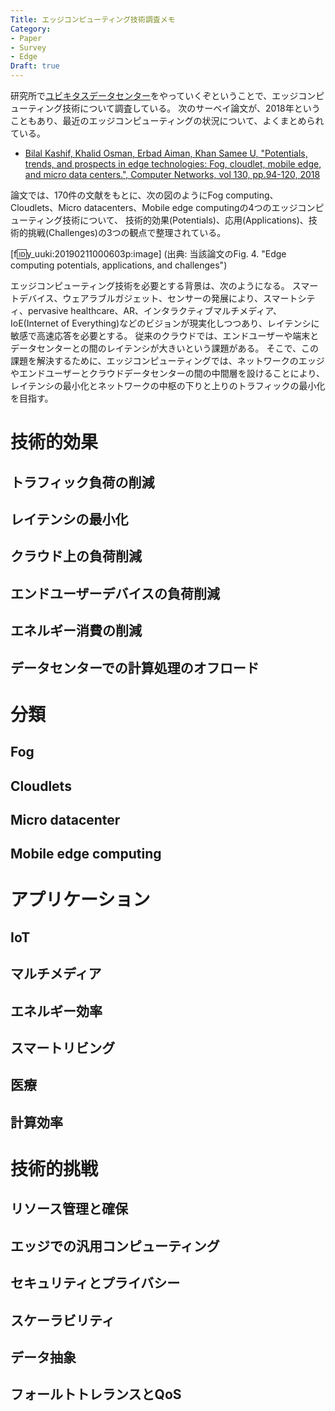 ```yaml
---
Title: エッジコンピューティング技術調査メモ
Category:
- Paper
- Survey
- Edge
Draft: true
---
```


研究所で[ユビキタスデータセンター](https://hb.matsumoto-r.jp/entry/2019/02/08/135354)をやっていくぞということで、エッジコンピューティング技術について調査している。
次のサーベイ論文が、2018年ということもあり、最近のエッジコンピューティングの状況について、よくまとめられている。

- [Bilal Kashif, Khalid Osman, Erbad Aiman, Khan Samee U, "Potentials, trends, and prospects in edge technologies: Fog, cloudlet, mobile edge, and micro data centers.", Computer Networks, vol 130, pp.94-120, 2018](http://sameekhan.org/pub/B_K_2018_CN.pdf)

論文では、170件の文献をもとに、次の図のようにFog computing、Cloudlets、Micro datacenters、Mobile edge computingの4つのエッジコンピューティング技術について、 技術的効果(Potentials)、応用(Applications)、技術的挑戦(Challenges)の3つの観点で整理されている。

[f:id:y_uuki:20190211000603p:image]
(出典: 当該論文のFig. 4. "Edge computing potentials, applications, and challenges")

エッジコンピューティング技術を必要とする背景は、次のようになる。
スマートデバイス、ウェアラブルガジェット、センサーの発展により、スマートシティ、pervasive healthcare、AR、インタラクティブマルチメディア、IoE(Internet of Everything)などのビジョンが現実化しつつあり、レイテンシに敏感で高速応答を必要とする。
従来のクラウドでは、エンドユーザーや端末とデータセンターとの間のレイテンシが大きいという課題がある。
そこで、この課題を解決するために、エッジコンピューティングでは、ネットワークのエッジやエンドユーザーとクラウドデータセンターの間の中間層を設けることにより、レイテンシの最小化とネットワークの中枢の下りと上りのトラフィックの最小化を目指す。

# 技術的効果

## トラフィック負荷の削減

## レイテンシの最小化

## クラウド上の負荷削減

## エンドユーザーデバイスの負荷削減

## エネルギー消費の削減

## データセンターでの計算処理のオフロード

# 分類

## Fog

## Cloudlets

## Micro datacenter

## Mobile edge computing

# アプリケーション

## IoT

## マルチメディア

## エネルギー効率

## スマートリビング

## 医療

## 計算効率

# 技術的挑戦

## リソース管理と確保

## エッジでの汎用コンピューティング

## セキュリティとプライバシー

## スケーラビリティ

## データ抽象

## フォールトトレランスとQoS

